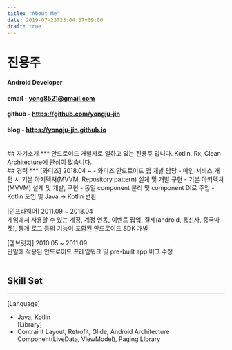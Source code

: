 ```yaml
---
title: "About Me"
date: 2019-07-23T23:04:37+09:00
draft: true
---
```

# 진용주
#### Android Developer
#### email - yong8521@gmail.com 
#### github - https://github.com/yongju-jin
#### blog - https://yongju-jin.github.io
<br/>
## 자기소개 
***
안드로이드 개발자로 일하고 있는 진용주 입니다. Kotlin, Rx, Clean Architecture에 관심이 많습니다. 
<br/>
## 경력
***
[와디즈] 2018.04 ~  
 - 와디즈 안드로이드 앱 개발 담당  
 - 메인 서비스 개편 시 기본 아키텍쳐(MVVM, Repository pattern) 설계 및 개발 구현  
 - 기본 아키텍쳐 (MVVM) 설계 및 개발, 구현  
 - 동일 component 분리 및 component DI로 주입  
 - Kotlin 도입 및 Java → Kotlin 변환  

[인프라웨어] 2011.09 ~ 2018.04  
게임에서 사용할 수 있는 계정, 계정 연동, 이벤트 팝업, 결제(android, 통신사, 중국마켓), 통계 로그 등의 기능이 포함된 안드로이드 SDK 개발  

[엠브릿지] 2010.05 ~ 2011.09  
단말에 적용된 안드로이드 프레임워크 및 pre-built app 버그 수정  
<br/>
## Skill Set
***
[Language]  
- Java, Kotlin  
[Library]  
- Contraint Layout, Retrofit, Glide,
  Android Architecture Component(LiveData, ViewModel), Paging LIbrary  